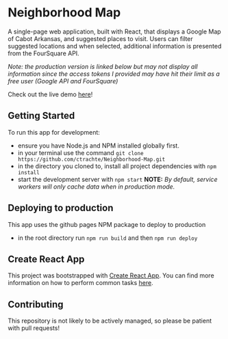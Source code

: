 # Neighborhood Map
A single-page web application, built with React, that displays a Google Map of Cabot Arkansas, and suggested places to visit. Users can filter suggested locations and when selected, additional information is presented from the FourSquare API.

*Note: the production version is linked below but may not display all information since the access tokens I provided may have hit their limit as a free user (Google API and FourSquare)*

Check out the live demo [here](https://ctrachte.github.io/Neighborhood-Map/)!

## Getting Started

To run this app for development:

* ensure you have Node.js and NPM installed globally first.
* in your terminal use the command `git clone https://github.com/ctrachte/Neighborhood-Map.git`
* in the directory you cloned to, install all project dependencies with `npm install`
* start the development server with `npm start`
**NOTE:** *By default, service workers will only cache data when in production mode.*

## Deploying to production
 This app uses the github pages NPM package to deploy to production
 * in the root directory run `npm run build` and then `npm run deploy`

## Create React App

This project was bootstrapped with [Create React App](https://github.com/facebookincubator/create-react-app). You can find more information on how to perform common tasks [here](https://github.com/facebookincubator/create-react-app/blob/master/packages/react-scripts/template/README.md).

## Contributing

This repository is not likely to be actively managed, so please be patient with pull requests!
